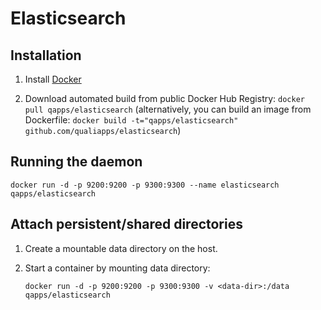 Elasticsearch
==============

Installation
--------------

1. Install [Docker](https://www.docker.com)

2. Download automated build from public Docker Hub Registry: `docker pull qapps/elasticsearch`
(alternatively, you can build an image from Dockerfile: `docker build -t="qapps/elasticsearch" github.com/qualiapps/elasticsearch`)

Running the daemon
-----------------

`docker run -d -p 9200:9200 -p 9300:9300 --name elasticsearch qapps/elasticsearch`

Attach persistent/shared directories
-----------------

1. Create a mountable data directory <data-dir> on the host.

2. Start a container by mounting data directory:

	`docker run -d -p 9200:9200 -p 9300:9300 -v <data-dir>:/data qapps/elasticsearch`

